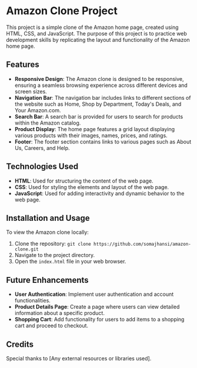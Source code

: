 # Amazon Clone Project

This project is a simple clone of the Amazon home page, created using HTML, CSS, and JavaScript. The purpose of this project is to practice web development skills by replicating the layout and functionality of the Amazon home page.

## Features

- **Responsive Design**: The Amazon clone is designed to be responsive, ensuring a seamless browsing experience across different devices and screen sizes.
- **Navigation Bar**: The navigation bar includes links to different sections of the website such as Home, Shop by Department, Today's Deals, and Your Amazon.com.
- **Search Bar**: A search bar is provided for users to search for products within the Amazon catalog.
- **Product Display**: The home page features a grid layout displaying various products with their images, names, prices, and ratings.
- **Footer**: The footer section contains links to various pages such as About Us, Careers, and Help.

## Technologies Used

- **HTML**: Used for structuring the content of the web page.
- **CSS**: Used for styling the elements and layout of the web page.
- **JavaScript**: Used for adding interactivity and dynamic behavior to the web page.

## Installation and Usage

To view the Amazon clone locally:

1. Clone the repository: `git clone https://github.com/somajhansi/amazon-clone.git`
2. Navigate to the project directory.
3. Open the `index.html` file in your web browser.

## Future Enhancements

- **User Authentication**: Implement user authentication and account functionalities.
- **Product Details Page**: Create a page where users can view detailed information about a specific product.
- **Shopping Cart**: Add functionality for users to add items to a shopping cart and proceed to checkout.

## Credits


Special thanks to [Any external resources or libraries used].
